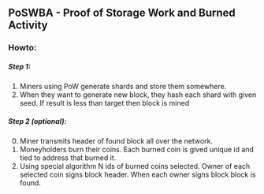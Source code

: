 ## PoSWBA - Proof of Storage Work and Burned Activity

### Howto:

##### Step 1:

1. Miners using PoW generate shards and store them somewhere.
2. When they want to generate new block, they hash each shard with given seed.
If result is less than target then block is mined

##### Step 2 (optional):

0. Miner transmits header of found block all over the network.
1. Moneyholders burn their coins.
Each burned coin is gived unique id and tied to address that burned it.
2. Using special algorithm N ids of burned coins selected.
Owner of each selected coin signs block header. When each owner signs block block is found.
